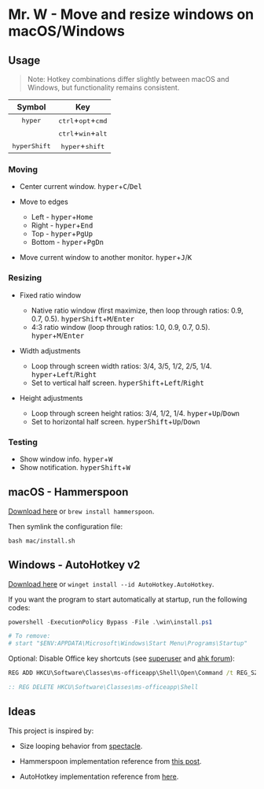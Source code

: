 # Mr. W - Move and resize windows on macOS/Windows

## Usage

> Note: Hotkey combinations differ slightly between macOS and Windows, but functionality remains consistent.

|        Symbol         |                       Key                     |
|:---------------------:|:---------------------------------------------:|
|   <kbd>hyper</kbd>    | <kbd>ctrl</kbd>+<kbd>opt</kbd>+<kbd>cmd</kbd> |
|                       | <kbd>ctrl</kbd>+<kbd>win</kbd>+<kbd>alt</kbd> |
| <kbd>hyperShift</kbd> |       <kbd>hyper</kbd>+<kbd>shift</kbd>       |

### Moving

* Center current window. <kbd>hyper</kbd>+<kbd>C</kbd>/<kbd>Del</kbd>

* Move to edges
    * Left   - <kbd>hyper</kbd>+<kbd>Home</kbd>
    * Right  - <kbd>hyper</kbd>+<kbd>End</kbd>
    * Top    - <kbd>hyper</kbd>+<kbd>PgUp</kbd>
    * Bottom - <kbd>hyper</kbd>+<kbd>PgDn</kbd>

* Move current window to another monitor. <kbd>hyper</kbd>+<kbd>J</kbd>/<kbd>K</kbd>

### Resizing

* Fixed ratio window
    * Native ratio window (first maximize, then loop through ratios: 0.9, 0.7, 0.5). <kbd>hyperShift</kbd>+<kbd>M</kbd>/<kbd>Enter</kbd>
    * 4:3 ratio window (loop through ratios: 1.0, 0.9, 0.7, 0.5). <kbd>hyper</kbd>+<kbd>M</kbd>/<kbd>Enter</kbd>

* Width adjustments
    * Loop through screen width ratios: 3/4, 3/5, 1/2, 2/5, 1/4. <kbd>hyper</kbd>+<kbd>Left</kbd>/<kbd>Right</kbd>
    * Set to vertical half screen. <kbd>hyperShift</kbd>+<kbd>Left</kbd>/<kbd>Right</kbd>

* Height adjustments
    * Loop through screen height ratios: 3/4, 1/2, 1/4. <kbd>hyper</kbd>+<kbd>Up</kbd>/<kbd>Down</kbd>
    * Set to horizontal half screen. <kbd>hyperShift</kbd>+<kbd>Up</kbd>/<kbd>Down</kbd>

### Testing

* Show window info. <kbd>hyper</kbd>+<kbd>W</kbd>
* Show notification. <kbd>hyperShift</kbd>+<kbd>W</kbd>

## macOS - Hammerspoon

[Download here](https://www.hammerspoon.org) or `brew install hammerspoon`.

Then symlink the configuration file:

```shell
bash mac/install.sh

```

## Windows - AutoHotkey v2

[Download here](https://www.autohotkey.com/) or `winget install --id AutoHotkey.AutoHotkey`.

If you want the program to start automatically at startup, run the following codes:

```powershell
powershell -ExecutionPolicy Bypass -File .\win\install.ps1

# To remove:
# start "$ENV:APPDATA\Microsoft\Windows\Start Menu\Programs\Startup"

```

Optional: Disable Office key shortcuts (see [superuser](https://superuser.com/questions/1455857/how-to-disable-office-key-keyboard-shortcut-opening-office-app) and [ahk forum](https://www.autohotkey.com/boards/viewtopic.php?t=65573)):

```cmd
REG ADD HKCU\Software\Classes\ms-officeapp\Shell\Open\Command /t REG_SZ /d rundll32

:: REG DELETE HKCU\Software\Classes\ms-officeapp\Shell

```

## Ideas

This project is inspired by:

* Size looping behavior from [spectacle](https://github.com/eczarny/spectacle).

* Hammerspoon implementation reference from [this post](http://songchenwen.com/tech/2015/04/02/hammerspoon-mac-window-manager/).

* AutoHotkey implementation reference from [here](https://github.com/justcla/WindowHotKeys).
